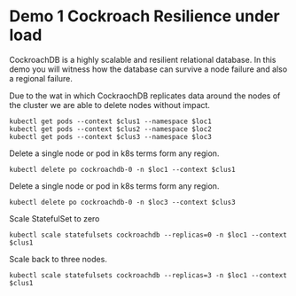 # Demo 1 Cockroach Resilience under load

CockroachDB is a highly scalable and resilient relational database. In this demo you will witness how the database can survive a node failure and also a regional failure. 

Due to the wat in which CockraochDB replicates data around the nodes of the cluster we are able to delete nodes without impact.
```
kubectl get pods --context $clus1 --namespace $loc1
kubectl get pods --context $clus2 --namespace $loc2
kubectl get pods --context $clus3 --namespace $loc3
```

Delete a single node or pod in k8s terms form any region.
```
kubectl delete po cockroachdb-0 -n $loc1 --context $clus1
```

Delete a single node or pod in k8s terms form any region.
```
kubectl delete po cockroachdb-0 -n $loc3 --context $clus3
```

Scale StatefulSet to zero
```
kubectl scale statefulsets cockroachdb --replicas=0 -n $loc1 --context $clus1
```

Scale back to three nodes.
```
kubectl scale statefulsets cockroachdb --replicas=3 -n $loc1 --context $clus1
```
